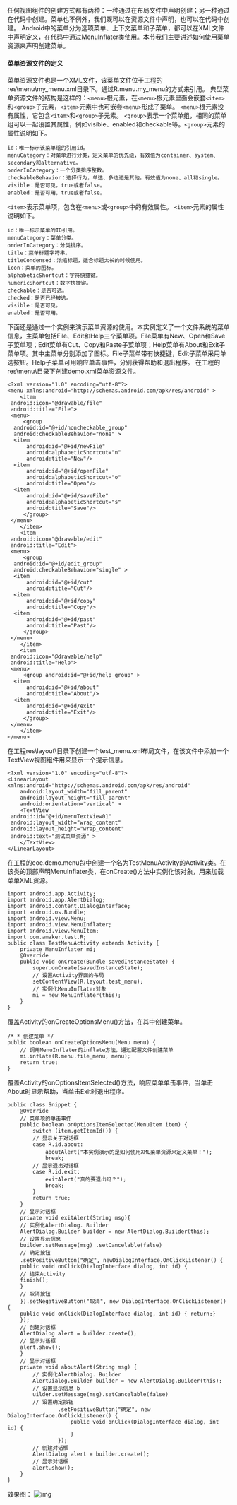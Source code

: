 任何视图组件的创建方式都有两种：一种通过在布局文件中声明创建；另一种通过在代码中创建。菜单也不例外，我们既可以在资源文件中声明，也可以在代码中创建。
Android中的菜单分为选项菜单、上下文菜单和子菜单，都可以在XML文件中声明定义，在代码中通过MenuInflater类使用。本节我们主要讲述如何使用菜单资源来声明创建菜单。
#### 菜单资源文件的定义
菜单资源文件也是一个XML文件，该菜单文件位于工程的res\menu\my_menu.xml目录下。通过R.menu.my_menu的方式来引用。
典型菜单资源文件的结构是这样的：`<menu>`根元素，在`<menu>`根元素里面会嵌套`<item>`和`<group>`子元素，`<item>`元素中也可嵌套`<menu>`形成子菜单。
`<menu>`根元素没有属性，它包含`<item>`和`<group>`子元素。
`<group>`表示一个菜单组，相同的菜单组可以一起设置其属性，例如visible、enabled和checkable等。`<group>`元素的属性说明如下。
```  
id：唯一标示该菜单组的引用id。
menuCategory：对菜单进行分类，定义菜单的优先级，有效值为container、system、secondary和alternative。
orderInCategory：一个分类排序整数。
checkableBehavior：选择行为，单选、多选还是其他。有效值为none、all和single。
visible：是否可见，true或者false。
enabled：是否可用，true或者false。
```
`<item>`表示菜单项，包含在`<menu>`或`<group>`中的有效属性。
`<item>`元素的属性说明如下。
```  
id：唯一标示菜单的ID引用。
menuCategory：菜单分类。
orderInCategory：分类排序。
title：菜单标题字符串。
titleCondensed：浓缩标题，适合标题太长的时候使用。
icon：菜单的图标。
alphabeticShortcut：字符快捷键。
numericShortcut：数字快捷键。
checkable：是否可选。
checked：是否已经被选。
visible：是否可见。
enabled：是否可用。
```
下面还是通过一个实例来演示菜单资源的使用。本实例定义了一个文件系统的菜单信息，主菜单包括File、Edit和Help三个菜单项。File菜单有New、Open和Save子菜单项；Edit菜单有Cut、Copy和Paste子菜单项；Help菜单有About和Exit子菜单项。其中主菜单分别添加了图标。File子菜单带有快捷键，Edit子菜单采用单选按钮。Help子菜单可用响应单击事件，分别获得帮助和退出程序。
在工程的res\menu\目录下创建demo.xml菜单资源文件。
```  
<?xml version="1.0" encoding="utf-8"?>
<menu xmlns:android="http://schemas.android.com/apk/res/android" >
    <item
 android:icon="@drawable/file"
 android:title="File">
 <menu>
     <group
  android:id="@+id/noncheckable_group"
  android:checkableBehavior="none" >
  <item
      android:id="@+id/newFile"
      android:alphabeticShortcut="n"
      android:title="New"/>
  <item
      android:id="@+id/openFile"
      android:alphabeticShortcut="o"
      android:title="Open"/>
  <item
      android:id="@+id/saveFile"
      android:alphabeticShortcut="s"
      android:title="Save"/>
     </group>
 </menu>
    </item>
    <item
 android:icon="@drawable/edit"
 android:title="Edit">
 <menu>
     <group
  android:id="@+id/edit_group"
  android:checkableBehavior="single" >
  <item
      android:id="@+id/cut"
      android:title="Cut"/>
  <item
      android:id="@+id/copy"
      android:title="Copy"/>
  <item
      android:id="@+id/past"
      android:title="Past"/>
     </group>
 </menu>
    </item>
    <item
 android:icon="@drawable/help"
 android:title="Help">
 <menu>
     <group android:id="@+id/help_group" >
  <item
      android:id="@+id/about"
      android:title="About"/>
  <item
      android:id="@+id/exit"
      android:title="Exit"/>
     </group>
 </menu>
    </item>
</menu>
```
在工程res\layout\目录下创建一个test_menu.xml布局文件，在该文件中添加一个TextView视图组件用来显示一个提示信息。
```  
<?xml version="1.0" encoding="utf-8"?>
<LinearLayout xmlns:android="http://schemas.android.com/apk/res/android"
    android:layout_width="fill_parent"
    android:layout_height="fill_parent"
    android:orientation="vertical" >
    <TextView
 android:id="@+id/menuTextView01"
 android:layout_width="wrap_content"
 android:layout_height="wrap_content"
 android:text="测试菜单资源" >
    </TextView>
</LinearLayout>
```
在工程的eoe.demo.menu包中创建一个名为TestMenuActivity的Activity类。在该类的顶部声明MenuInflater类，在onCreate()方法中实例化该对象，用来加载菜单XML资源。
```  
import android.app.Activity;
import android.app.AlertDialog;
import android.content.DialogInterface;
import android.os.Bundle;
import android.view.Menu;
import android.view.MenuInflater;
import android.view.MenuItem;
import com.amaker.test.R;
public class TestMenuActivity extends Activity {
	private MenuInflater mi;
	@Override
	public void onCreate(Bundle savedInstanceState) {
		super.onCreate(savedInstanceState);
		// 设置Activity界面的布局
		setContentView(R.layout.test_menu);
		// 实例化MenuInflater对象
		mi = new MenuInflater(this);
	}
}
```
覆盖Activity的onCreateOptionsMenu()方法，在其中创建菜单。
```  
/* * 创建菜单 */ 
public boolean onCreateOptionsMenu(Menu menu) { 
	// 调用MenuInflater的inflate方法，通过配置文件创建菜单 
	mi.inflate(R.menu.file_menu, menu);
	return true; 
}
```
覆盖Activity的onOptionsItemSelected()方法，响应菜单单击事件，当单击About时显示帮助，当单击Exit时退出程序。
```  
public class Snippet {
	@Override
	// 菜单项的单击事件
	public boolean onOptionsItemSelected(MenuItem item) {
		switch (item.getItemId()) {
		// 显示关于对话框
		case R.id.about:
			aboutAlert("本实例演示的是如何使用XML菜单资源来定义菜单！");
			break;
		// 显示退出对话框
		case R.id.exit:
			exitAlert("真的要退出吗？");
			break;
		}
		return true;
	}
	// 显示对话框
	private void exitAlert(String msg){ 
	// 实例化AlertDialog. Builder 
	AlertDialog.Builder builder = new AlertDialog.Builder(this);
	// 设置显示信息 
	builder.setMessage(msg) .setCancelable(false)
	// 确定按钮 
	.setPositiveButton("确定", newDialogInterface.OnClickListener() {
	public void onClick(DialogInterface dialog, int id) { 
	// 结束Activity 
	finish();
	} 
	// 取消按钮 
	}).setNegativeButton("取消", new DialogInterface.OnClickListener() { 
	public void onClick(DialogInterface dialog, int id) { return;} 
	}); 
	// 创建对话框 
	AlertDialog alert = builder.create();
	// 显示对话框 
	alert.show();
	}
	// 显示对话框
	private void aboutAlert(String msg) {
		// 实例化AlertDialog. Builder
		AlertDialog.Builder builder = new AlertDialog.Builder(this);
		// 设置显示信息 b
		uilder.setMessage(msg).setCancelable(false)
		// 设置确定按钮
				.setPositiveButton("确定", new DialogInterface.OnClickListener() {
					public void onClick(DialogInterface dialog, int id) {
					}
				});
		// 创建对话框
		AlertDialog alert = builder.create();
		// 显示对话框
		alert.show();
	}
}
```
效果图：
![img](http://emanual.github.io/md-android/img/view_menu/01_menu.jpg)   